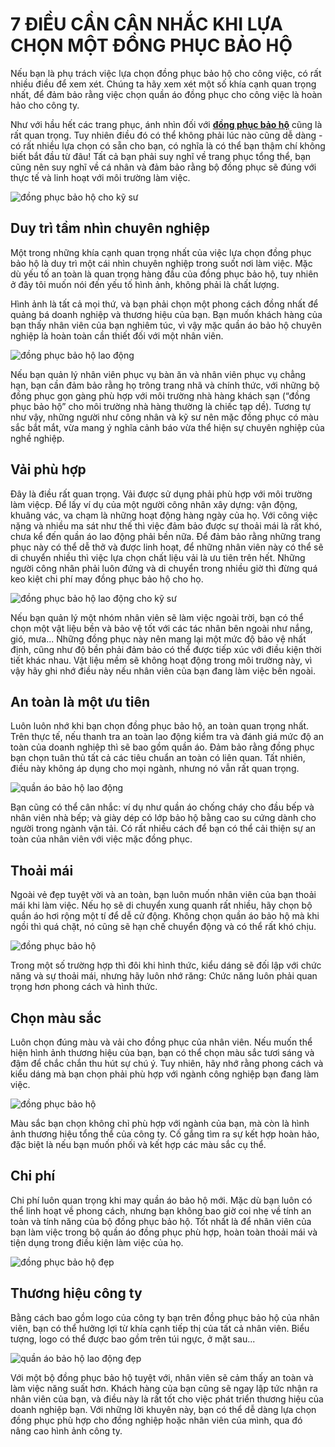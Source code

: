 # 7 ĐIỀU CẦN CÂN NHẮC KHI LỰA CHỌN MỘT ĐỒNG PHỤC BẢO HỘ

Nếu bạn là phụ trách việc lựa chọn đồng phục bảo hộ cho công việc, có rất nhiều điều để xem xét. Chúng ta hãy xem xét một số khía cạnh quan trọng nhất, để đảm bảo rằng việc chọn quần áo đồng phục cho công việc là hoàn hảo cho công ty.

Như với hầu hết các trang phục, ánh nhìn đối với **[đồng phục bảo hộ](http://dongphuckimvang.vn/dong-phuc-bao-ho-lao-dong.html)**
 cũng là rất quan trọng. Tuy nhiên điều đó có thể không phải lúc nào cũng dễ dàng - có rất nhiều lựa chọn có sẵn cho bạn, có nghĩa là có thể bạn thậm chí không biết bắt đầu từ đâu! Tất cả bạn phải suy nghĩ về trang phục tổng thể, bạn cũng nên suy nghĩ về cá nhân và đảm bảo rằng bộ đồng phục sẽ đúng với thực tế và linh hoạt với môi trường làm việc.
 
![đồng phục bảo hộ cho  kỹ sư](http://dongphuckimvang.vn/uploads/shops/2016_08/quan-ao-ky-su-ky-thuat-100.jpg)

## Duy trì tầm nhìn chuyên nghiệp
Một trong những khía cạnh quan trọng nhất của việc lựa chọn đồng phục bảo hộ là duy trì một cái nhìn chuyên nghiệp trong suốt nơi làm việc. Mặc dù yếu tố an toàn là quan trọng hàng đầu của đồng phục bảo hộ, tuy nhiên ở đây tôi muốn nói đến yếu tố hình ảnh, không phải  là chất lượng. 

Hình ảnh là tất cả mọi thứ, và bạn phải chọn một phong cách đồng nhất để quảng bá doanh nghiệp và thương hiệu của bạn. Bạn muốn khách hàng của bạn thấy nhân viên của bạn nghiêm túc, vì vậy mặc quần áo bảo hộ  chuyên nghiệp là hoàn toàn cần thiết đối với một nhân viên.

![đồng phục bảo hộ lao động](http://dongphuckimvang.vn/uploads/shops/2016_08/quan-ao-ky-su-ky-thuat-99.jpg)

Nếu bạn quản lý nhân viên phục vụ bàn ăn và nhân viên phục vụ chẳng hạn, bạn cần đảm bảo rằng họ trông trang nhã và chính thức, với những bộ đồng phục gọn gàng phù hợp với môi trường nhà hàng khách sạn (“đồng phục bảo hộ” cho môi trường nhà hàng thường là chiếc tạp dề). Tương tự như vậy, những người như công nhân và kỹ sư nên mặc đồng phục có màu sắc bắt mắt, vừa mang  ý nghĩa cảnh báo vừa thể hiện sự chuyên nghiệp của nghề nghiệp. 

## Vải phù hợp

Đây là điều rất quan trọng. Vải  được sử dụng phải phù hợp với môi trường làm việcp. Để lấy ví dụ của một người công nhân xây dựng: vận động, khuâng vác, va chạm  là những hoạt động hàng ngày của họ. Với công việc nặng và nhiều ma  sát như thế thì việc đảm bảo  được sự  thoải mái là rất khó, chưa kể đến quần  áo lao động phải bền nữa. Để đảm bảo rằng những trang phục này có thể dễ thở và được linh hoạt, để những nhân viên này có thể sẽ di chuyển nhiều thì việc lựa chọn chất liệu vải là ưu tiên trên hết.  Những người công nhân phải luôn đứng và di chuyển trong nhiều giờ  thì đừng quá keo kiệt chi phí may đồng  phục  bảo hộ cho  họ. 

![đồng phục bảo hộ lao động cho  kỹ sư](http://dongphuckimvang.vn/uploads/shops/2016_08/quan-ao-ky-su-ky-thuat-80.jpg)

Nếu bạn quản lý một nhóm nhân viên sẽ làm việc ngoài trời, bạn có thể chọn một vật liệu bền và bảo vệ tốt với các tác nhân bên ngoài như nắng, gió, mưa... Những đồng phục này nên mang lại một mức độ bảo vệ nhất định, cũng như độ bền phải đảm bảo có thể được tiếp xúc với điều kiện thời tiết khác nhau. Vật liệu mềm sẽ không hoạt động trong môi trường này, vì vậy hãy ghi nhớ điều này nếu nhân viên của bạn đang làm việc bên ngoài.

## An toàn là một ưu tiên
Luôn luôn nhớ khi bạn chọn đồng phục bảo hộ, an toàn quan trọng nhất. Trên thực tế, nếu thanh tra an toàn lao động kiểm tra và đánh giá mức độ an toàn của doanh nghiệp thì sẽ bao gồm quần áo. Đảm bảo rằng đồng phục bạn chọn tuân thủ tất cả các tiêu chuẩn an toàn có liên quan. Tất nhiên, điều này không áp dụng cho mọi ngành, nhưng nó vẫn rất quan trọng. 

![quần áo bảo hộ lao động](http://dongphuckimvang.vn/uploads/shops/2016_08/quan-ao-ky-su-ky-thuat-90.jpg)

Bạn cũng có thể cân nhắc: ví dụ như quần áo chống cháy cho đầu bếp và nhân viên nhà bếp; và giày dép có lớp bảo hộ bằng cao su cứng dành cho người trong ngành vận tải. Có rất nhiều cách để bạn có thể cải thiện sự an toàn của nhân viên với việc mặc đồng phục.

## Thoải mái
Ngoài vẻ đẹp tuyệt vời và an toàn, bạn luôn muốn nhân viên của bạn thoải mái khi làm việc. Nếu họ sẽ di chuyển xung quanh rất nhiều, hãy chọn bộ quần áo hơi rộng một tí để dễ cử động. Không chọn quần áo bảo hộ mà khi ngồi thì quá chặt, nó cũng sẽ hạn chế chuyển động và có thể rất khó chịu. 

![đồng phục bảo hộ](http://dongphuckimvang.vn/uploads/shops/2016_08/quan-ao-ky-su-ky-thuat-63.jpg)

Trong một số trường hợp thì đôi khi hình thức, kiểu  dáng sẽ  đối lập với chức năng và sự thoải mái, nhưng hãy luôn nhớ răng: Chức năng luôn phải quan trọng hơn phong cách và hình thức.

## Chọn màu sắc
Luôn chọn đúng màu và vải cho đồng phục của nhân viên. Nếu muốn thể hiện hình ảnh thương hiệu của bạn, bạn có thể chọn màu sắc tươi sáng và đậm để chắc chắn thu hút sự chú ý. Tuy nhiên, hãy nhớ rằng phong cách và kiểu dáng mà bạn chọn phải phù hợp với ngành công nghiệp bạn đang làm việc. 
 
![đồng phục bảo hộ](http://dongphuckimvang.vn/uploads/shops/2016_08/quan-ao-ky-su-ky-thuat-60.jpg)

Màu sắc bạn chọn không chỉ phù hợp với ngành của bạn, mà còn là hình ảnh thương hiệu tổng thể của công ty. Cố gắng tìm ra sự kết hợp hoàn hảo, đặc biệt là nếu bạn muốn phối và kết hợp các màu sắc cụ thể.

## Chi phí
Chi phí luôn quan trọng khi may quần áo  bảo hộ mới. Mặc dù bạn luôn có thể linh hoạt về phong cách, nhưng bạn không bao giờ coi nhẹ về tính an toàn và tính năng của bộ đồng phục bảo hộ. Tốt nhất là để nhân viên của bạn làm việc trong bộ quần áo đồng phục phù hợp, hoàn toàn thoải mái và tiện dụng trong điều kiện làm việc của họ.

![đồng phục bảo hộ đẹp](http://dongphuckimvang.vn/uploads/shops/2016_08/quan-ao-ky-su-ky-thuat-50.jpg)

## Thương hiệu công ty
Bằng cách bao gồm logo của công ty bạn trên đồng phục bảo hộ của nhân viên, bạn có thể hưởng lợi từ khía cạnh tiếp thị của tất cả nhân viên. Biểu tượng, logo có thể được bao gồm trên túi ngực, ở mặt sau... 

![quần áo bảo hộ lao động đẹp](http://dongphuckimvang.vn/uploads/shops/2016_08/quan-ao-ky-su-ky-thuat-40.jpg)

Với một bộ đồng phục bảo hộ tuyệt với, nhân viên sẽ cảm thấy an toàn và làm việc năng suất hơn. Khách hàng của bạn cũng sẽ ngay lập tức nhận ra nhân viên của bạn, và điều này là rất tốt cho việc phát triển thương hiệu của doanh nghiệp bạn. Với những lời khuyên này, bạn có thể dễ dàng lựa chọn đồng phục phù hợp cho đồng nghiệp hoặc nhân viên của mình, qua đó nâng cao hình ảnh công ty.
